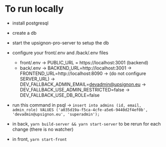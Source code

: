 # To run locally

- install postgresql
- create a db
- start the upsignon-pro-server to setup the db
- configure your front/.env and /back/.env files

  - front/.env
    -> PUBLIC_URL = https://localhost:3001 (backend)
  - back/.env
    -> BACKEND_URL=http://localhost:3001
    -> FRONTEND_URL=http://localhost:8090
    -> (do not configure SERVER_URL)
    -> DEV_FALLBACK_ADMIN_EMAIL=devadmin@upsignon.eu
    -> DEV_FALLBACK_USE_ADMIN_RESTRICTED=false
    -> DEV_FALLBACK_USE_DB_ROLE=false

- run this command in psql
  -> `insert into admins (id, email, admin_role) VALUES ('a035d19a-f5ca-4cfe-a5e6-9440d2f4ef0b', 'devadmin@upsignon.eu', 'superadmin');`
- in back, `yarn build-server && yarn start-server` to be rerun for each change (there is no watcher)
- in front, `yarn start-front`
